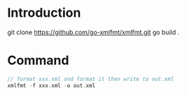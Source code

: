 # Introduction

git clone https://github.com/go-xmlfmt/xmlfmt.git
go build .

# Command

```go
// format xxx.xml and format it then write to out.xml 
xmlfmt -f xxx.xml -o out.xml
```
